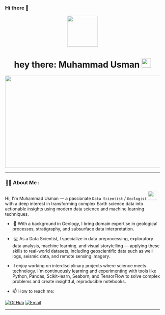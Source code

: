 ### Hi there 👋

<!--
**MuhammadUsman/MuhammadUsman** is a ✨ _special_ ✨ repository because its `README.md` (this file) appears on your GitHub profile.

Here are some ideas to get you started:

- 🔭 I’m currently working on ...
- 🌱 I’m currently learning ...
- 👯 I’m looking to collaborate on ...
- 🤔 I’m looking for help with ...
- 💬 Ask me about ...
- 📫 How to reach me: ...
- 😄 Pronouns: ...
- ⚡ Fun fact: ...
-->

<div id="header" align="center">
  <img src="https://media.giphy.com/media/M9gbBd9nbDrOTu1Mqx/giphy.gif" width="100"/>

  

  <h1>
    hey there: Muhammad Usman
    <img src="https://media.giphy.com/media/hvRJCLFzcasrR4ia7z/giphy.gif" width="30px"/>
  </h1>
</div>
<div align="center">
  <img src="https://www.google.com/url?sa=i&url=https%3A%2F%2Fgithub.com%2FAnmol-Baranwal%2FCool-GIFs-For-GitHub&psig=AOvVaw1yZfqxXQGXMT7s-Dvr25dc&ust=1753725456575000&source=images&cd=vfe&opi=89978449&ved=0CBQQjRxqFwoTCIDAlMjO3Y4DFQAAAAAdAAAAABAK" width="600" height="300"/>
</div>

---

### 👨‍💻 About Me :
Hi, I'm Muhammad Usman — a passionate `Data Scientist` / `Geologist` <img src="https://media.giphy.com/media/WUlplcMpOCEmTGBtBW/giphy.gif" width="30"> with a deep interest in transforming complex Earth science data into actionable insights using modern data science and machine learning techniques.
- :🔬 With a background in Geology, I bring domain expertise in geological processes, stratigraphy, and subsurface data interpretation.

- :💻 As a Data Scientist, I specialize in data preprocessing, exploratory data analysis, machine learning, and visual storytelling — applying these skills to real-world datasets, including geoscientific data such as well logs, seismic data, and remote sensing imagery.

- :I enjoy working on interdisciplinary projects where science meets technology. I'm continuously learning and experimenting with tools like Python, Pandas, Scikit-learn, Seaborn, and TensorFlow to solve complex problems and create insightful, reproducible notebooks.
- :mailbox: How to reach me: 

[![GitHub](https://img.shields.io/badge/GitHub-Profile-blue?style=for-the-badge&logo=github)](https://github.com/MuhaammadUsman) 
[![Email](https://img.shields.io/badge/Email-Contact%20Me-red?style=for-the-badge&logo=email)](mailto:mughalusman8575@gmail.com)

---
